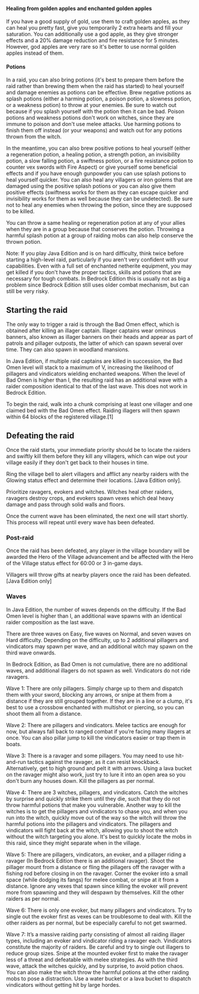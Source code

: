#### Healing from golden apples and enchanted golden apples
If you have a good supply of gold, use them to craft golden apples, as they can heal you pretty fast, give you temporarily 2 extra hearts and fill your saturation. You can additionally use a god apple, as they give stronger effects and a 20% damage reduction and fire resistance for 5 minutes. However, god apples are very rare so it's better to use normal golden apples instead of them. 

#### Potions
In a raid, you can also bring potions (it's best to prepare them before the raid rather than brewing them when the raid has started) to heal yourself and damage enemies as potions can be effective. Brew negative potions as splash potions (either a harming potion, a poison potion, a slowness potion, or a weakness potion) to throw at your enemies. Be sure to watch out because if you splash yourself with the potion then it can be bad. Poison potions and weakness potions don't work on witches, since they are immune to poison and don't use melee attacks. Use harming potions to finish them off instead (or your weapons) and watch out for any potions thrown from the witch. 

In the meantime, you can also brew positive potions to heal yourself (either a regeneration potion, a healing potion, a strength potion, an invisibility potion, a slow falling potion, a swiftness potion, or a fire resistance potion to counter vex swords with Fire Aspect) or give yourself some beneficial effects and if you have enough gunpowder you can use splash potions to heal yourself quicker. You can also heal any villagers or iron golems that are damaged using the positive splash potions or you can also give them positive effects (swiftness works for them as they can escape quicker and invisibility works for them as well because they can be undetected). Be sure not to heal any enemies when throwing the potion, since they are supposed to be killed.

You can throw a same healing or regeneration potion at any of your allies when they are in a group because that conserves the potion. Throwing a harmful splash potion at a group of raiding mobs can also help conserve the thrown potion.

Note: If you play Java Edition and is on hard difficulty, think twice before starting a high-level raid, particularly if you aren't very confident with your capabilities. Even with a full set of enchanted netherite equipment, you may get killed if you don't have the proper tactics, skills and potions that are necessary for tough combats. In Bedrock Edition this is usually not as big a problem since Bedrock Edition still uses older combat mechanism, but can still be very risky.

## Starting the raid
The only way to trigger a raid is through the Bad Omen effect, which is obtained after killing an illager captain. Illager captains wear  ominous banners, also known as illager banners on their heads and appear as part of patrols and pillager outposts, the latter of which can spawn several over time. They can also spawn in woodland mansions. 

In Java Edition, if multiple raid captains are killed in succession, the Bad Omen level will stack to a maximum of V, increasing the likelihood of pillagers and vindicators wielding enchanted weapons. When the level of Bad Omen is higher than I, the resulting raid has an additional wave with a raider composition identical to that of the last wave. This does not work in Bedrock Edition.

To begin the raid, walk into a chunk comprising at least one villager and one claimed bed with the Bad Omen effect. Raiding illagers will then spawn within 64 blocks of the registered village.[1]

## Defeating the raid
Once the raid starts, your immediate priority should be to locate the raiders and swiftly kill them before they kill any villagers, which can wipe out your village easily if they don't get back to their houses in time. 

Ring the village bell to alert villagers and afflict any nearby raiders with the Glowing status effect and determine their locations. ‌[Java Edition  only].

Prioritize ravagers, evokers and witches. Witches heal other raiders, ravagers destroy crops, and evokers spawn vexes which deal heavy damage and pass through solid walls and floors.

Once the current wave has been eliminated, the next one will start shortly. This process will repeat until every wave has been defeated.

### Post-raid
Once the raid has been defeated, any player in the village boundary will be awarded the Hero of the Village advancement and be affected with the Hero of the Village status effect for 60:00 or 3 in-game days.

Villagers will throw gifts at nearby players once the raid has been defeated.‌[Java Edition  only]

### Waves
In Java Edition, the number of waves depends on the difficulty. If the Bad Omen level is higher than I, an additional wave spawns with an identical raider composition as the last wave.

There are three waves on Easy, five waves on Normal, and seven waves on Hard difficulty. Depending on the difficulty, up to 2 additional pillagers and vindicators may spawn per wave, and an additional witch may spawn on the third wave onwards.

In Bedrock Edition, as Bad Omen is not cumulative, there are no additional waves, and additional illagers do not spawn as well. Vindicators do not ride ravagers.

Wave 1:
There are only pillagers. Simply charge up to them and dispatch them with your sword, blocking any arrows, or snipe at them from a distance if they are still grouped together. If they are in a line or a clump, it's best to use a crossbow enchanted with multishot or piercing, so you can shoot them all from a distance. 

Wave 2:
There are pillagers and vindicators. Melee tactics are enough for now, but always fall back to ranged combat if you’re facing many illagers at once. You can also pillar jump to kill the vindicators easier or trap them in boats.

Wave 3:
There is a ravager and some pillagers. You may need to use hit-and-run tactics against the ravager, as it can resist knockback. Alternatively, get to high ground and pelt it with arrows. Using a lava bucket on the ravager might also work, just try to lure it into an open area so you don't burn any houses down. Kill the pillagers as per normal.

Wave 4:
There are 3 witches, pillagers, and vindicators. Catch the witches by surprise and quickly strike them until they die, such that they do not throw harmful potions that make you vulnerable. Another way to kill the witches is to get the pillagers and vindicators to chase you, and when you run into the witch, quickly move out of the way so the witch will throw the harmful potions into the pillagers and vindicators. The pillagers and vindicators will fight back at the witch, allowing you to shoot the witch without the witch targeting you alone. It's best to quickly locate the mobs in this raid, since they might separate when in the village. 

Wave 5:
There are pillagers, vindicators, an evoker, and a pillager riding a ravager (In Bedrock Edition there is an additional ravager). Shoot the pillager mount from a distance or fling the pillagers off the ravager with a fishing rod before closing in on the ravager. Corner the evoker into a small space (while dodging its fangs) for melee combat, or snipe at it from a distance. Ignore any vexes that spawn since killing the evoker will prevent more from spawning and they will despawn by themselves. Kill the other raiders as per normal.

Wave 6:
There is only one evoker, but many pillagers and vindicators. Try to single out the evoker first as vexes can be troublesome to deal with. Kill the other raiders as per normal, but be especially careful to not get swarmed.

Wave 7:
It’s a massive raiding party consisting of almost all raiding illager types, including an evoker and vindicator riding a ravager each. Vindicators constitute the majority of raiders. Be careful and try to single out illagers to reduce group sizes. Snipe at the mounted evoker first to make the ravager less of a threat and defeatable with melee strategies. As with the third wave, attack the witches quickly, and by surprise, to avoid potion chaos. You can also make the witch throw the harmful potions at the other raiding mobs to pose a distraction. Use a water bucket or a lava bucket to dispatch vindicators without getting hit by large hordes.


